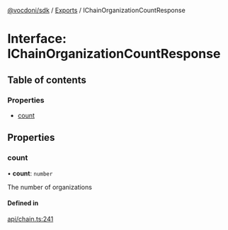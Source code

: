 [@vocdoni/sdk](/sdk) / [Exports](../modules) / IChainOrganizationCountResponse

# Interface: IChainOrganizationCountResponse

## Table of contents

### Properties

- [count](IChainOrganizationCountResponse#count)

## Properties

### count

• **count**: `number`

The number of organizations

#### Defined in

[api/chain.ts:241](https://github.com/vocdoni/vocdoni-sdk/blob/0a4464c/src/api/chain.ts#L241)
